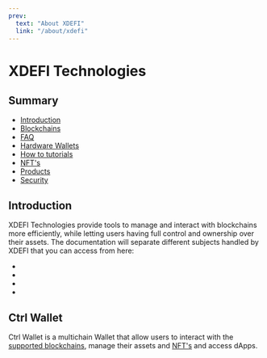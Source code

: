 ```yaml
---
prev:
  text: "About XDEFI"
  link: "/about/xdefi"
---
```


# XDEFI Technologies

## Summary

- [Introduction](#introduction)
- [Blockchains](./supported-blockchains)
- [FAQ](./faq)
- [Hardware Wallets](./supported-hardware-wallets)
- [How to tutorials](./how-to)
- [NFT's](./supported-nfts)
- [Products](./products)
- [Security](./security)

## Introduction

XDEFI Technologies provide tools to manage and interact with blockchains more efficiently, while letting users having full control and ownership over their assets.
The documentation will separate different subjects handled by XDEFI that you can access from here:

-
-
-
-

## Ctrl Wallet

Ctrl Wallet is a multichain Wallet that allow users to interact with the [supported blockchains](./blockchains.md), manage their assets and [NFT's](./supported-nfts) and access dApps.
